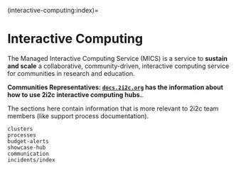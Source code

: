 (interactive-computing:index)=

# Interactive Computing

The Managed Interactive Computing Service (MICS) is a service to **sustain and scale** a collaborative, community-driven, interactive computing service for communities in research and education.

**Communities Representatives: [`docs.2i2c.org`](https://docs.2i2c.org) has the information about how to use 2i2c interactive computing hubs.**.

The sections here contain information that is more relevant to 2i2c team members (like support process documentation).

```{toctree}
clusters
processes
budget-alerts
showcase-hub
communication
incidents/index
```